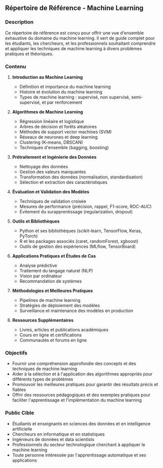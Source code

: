 ## Répertoire de Référence - Machine Learning

### Description

Ce répertoire de référence est conçu pour offrir une vue d'ensemble exhaustive du domaine du machine learning. Il sert de guide complet pour les étudiants, les chercheurs, et les professionnels souhaitant comprendre et appliquer les techniques de machine learning à divers problèmes pratiques et théoriques.

### Contenu

1. **Introduction au Machine Learning**
   - Définition et importance du machine learning
   - Histoire et évolution du machine learning
   - Types de machine learning : supervisé, non supervisé, semi-supervisé, et par renforcement

2. **Algorithmes de Machine Learning**
   - Régression linéaire et logistique
   - Arbres de décision et forêts aléatoires
   - Méthodes de support vector machines (SVM)
   - Réseaux de neurones et deep learning
   - Clustering (K-means, DBSCAN)
   - Techniques d'ensemble (bagging, boosting)

3. **Prétraitement et Ingénierie des Données**
   - Nettoyage des données
   - Gestion des valeurs manquantes
   - Transformation des données (normalisation, standardisation)
   - Sélection et extraction des caractéristiques

4. **Évaluation et Validation des Modèles**
   - Techniques de validation croisée
   - Mesures de performance (précision, rappel, F1-score, ROC-AUC)
   - Évitement du surapprentissage (regularization, dropout)

5. **Outils et Bibliothèques**
   - Python et ses bibliothèques (scikit-learn, TensorFlow, Keras, PyTorch)
   - R et les packages associés (caret, randomForest, xgboost)
   - Outils de gestion des expériences (MLflow, TensorBoard)

6. **Applications Pratiques et Études de Cas**
   - Analyse prédictive
   - Traitement du langage naturel (NLP)
   - Vision par ordinateur
   - Recommandation de systèmes

7. **Méthodologies et Meilleures Pratiques**
   - Pipelines de machine learning
   - Stratégies de déploiement des modèles
   - Surveillance et maintenance des modèles en production

8. **Ressources Supplémentaires**
   - Livres, articles et publications académiques
   - Cours en ligne et certifications
   - Communautés et forums en ligne

### Objectifs

- Fournir une compréhension approfondie des concepts et des techniques de machine learning
- Aider à la sélection et à l'application des algorithmes appropriés pour différents types de problèmes
- Promouvoir les meilleures pratiques pour garantir des résultats précis et fiables
- Offrir des ressources pédagogiques et des exemples pratiques pour faciliter l'apprentissage et l'implémentation du machine learning

### Public Cible

- Étudiants et enseignants en sciences des données et en intelligence artificielle
- Chercheurs en informatique et en statistiques
- Ingénieurs de données et data scientists
- Professionnels du secteur technologique cherchant à appliquer le machine learning
- Toute personne intéressée par l'apprentissage automatique et ses applications
